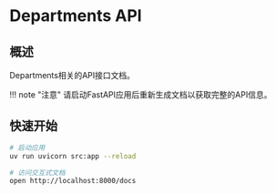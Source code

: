 # Departments API

## 概述

Departments相关的API接口文档。

!!! note "注意"
    请启动FastAPI应用后重新生成文档以获取完整的API信息。

## 快速开始

```bash
# 启动应用
uv run uvicorn src:app --reload

# 访问交互式文档
open http://localhost:8000/docs
```
